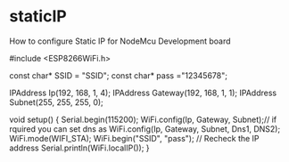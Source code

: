 # staticIP
How to configure Static IP for  NodeMcu Development board 

#include <ESP8266WiFi.h>

const char* SSID = "SSID";
const char* pass ="12345678";

IPAddress Ip(192, 168, 1, 4); 
IPAddress Gateway(192, 168, 1, 1); 
IPAddress Subnet(255, 255, 255, 0); 

void setup()
{
  Serial.begin(115200);
  WiFi.config(Ip, Gateway, Subnet);// if rquired you can set dns as WiFi.config(Ip, Gateway, Subnet, Dns1, DNS2);
  WiFi.mode(WIFI_STA);
  WiFi.begin("SSID", "pass"); 
  // Recheck the IP address 
  Serial.println(WiFi.localIP());
}
